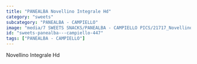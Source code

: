 ```yaml
---
title: "PANEALBA Novellino Integrale Hd"
category: "sweets"
subcategory: "PANEALBA - CAMPIELLO"
image: "media/7 SWEETS SNACKS/PANEALBA - CAMPIELLO PICS/21717_Novellino integrale HD.jpg"
id: "sweets-panealba---campiello-447"
tags: ["PANEALBA - CAMPIELLO"]
---
```


Novellino Integrale Hd
